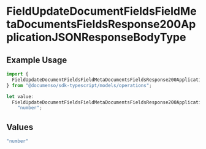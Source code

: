 # FieldUpdateDocumentFieldsFieldMetaDocumentsFieldsResponse200ApplicationJSONResponseBodyType

## Example Usage

```typescript
import {
  FieldUpdateDocumentFieldsFieldMetaDocumentsFieldsResponse200ApplicationJSONResponseBodyType,
} from "@documenso/sdk-typescript/models/operations";

let value:
  FieldUpdateDocumentFieldsFieldMetaDocumentsFieldsResponse200ApplicationJSONResponseBodyType =
    "number";
```

## Values

```typescript
"number"
```